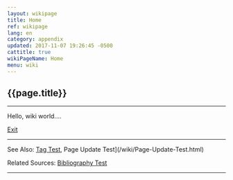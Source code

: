 ```yaml
---
layout: wikipage
title: Home
ref: wikipage
lang: en
category: appendix
updated: 2017-11-07 19:26:45 -0500
cattitle: true
wikiPageName: Home
menu: wiki
---
```


<h2>{{page.title}}</h2>

---

Hello, wiki world....

[Exit](/wiki/Exit.html)

***
See Also: [Tag Test](/wiki/Tag-Test.html), Page Update Test](/wiki/Page-Update-Test.html)

Related Sources: [Bibliography Test](/wiki/Bibliography-Test.html)

*** 
